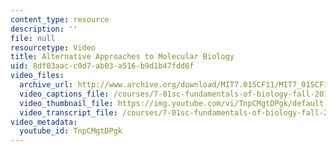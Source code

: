 ```yaml
---
content_type: resource
description: ''
file: null
resourcetype: Video
title: Alternative Approaches to Molecular Biology
uid: 8df03aac-c0d7-ab03-a516-b9d1b47fdd6f
video_files:
  archive_url: http://www.archive.org/download/MIT7.01SCF11/MIT7_01SCF11_track18_300k.mp4
  video_captions_file: /courses/7-01sc-fundamentals-of-biology-fall-2011/67cb0e07762c5762aab28268ff5b6c5b_TnpCMgtDPgk.vtt
  video_thumbnail_file: https://img.youtube.com/vi/TnpCMgtDPgk/default.jpg
  video_transcript_file: /courses/7-01sc-fundamentals-of-biology-fall-2011/cae3ed7a89eb4ea0bf2c182429b66a6c_TnpCMgtDPgk.pdf
video_metadata:
  youtube_id: TnpCMgtDPgk
---
```

